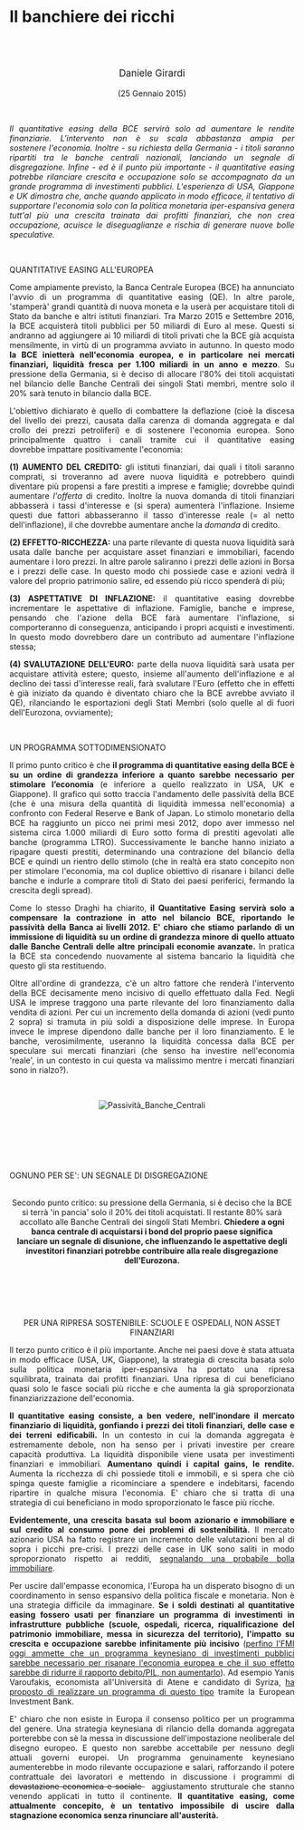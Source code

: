 <header class="entry-header">
<tr style="height: 21px;">
<td style="width: 7.93057%; height: 40px;"></td>
<td style="width: 83.6431%; height: 40px;"><header class="entry-header">
<h1 class="entry-title" style="text-align: justify;"></h1>
<h1 class="entry-title" style="text-align: justify;">Il banchiere dei ricchi</h1>
</header>
<div class="entry-content">
<div class="page" title="Page 1">
<div class="layoutArea">
<div class="column">
<div class="page" title="Page 1">
<div class="layoutArea">
<div class="column">
<div class="page" title="Page 2">
<div class="layoutArea">
<div class="column">
<div class="page" title="Page 2">
<div class="layoutArea">
<div class="column">
<div class="page" title="Page 2">
<div class="layoutArea">
<div class="column">
<div class="page" title="Page 2">
<div class="layoutArea">
<div class="column">
<div class="page" title="Page 3">
<div class="page" title="Page 3">
<div class="layoutArea">
<div class="column">
<div class="page" title="Page 3">
<div class="layoutArea">
<div class="column">
<span style="font-size: larger;">
<p>Daniele Girardi</p>
  </span>
<p>(25 Gennaio 2015)</p>

<p> </p>

<p style="text-align: justify;"><em>Il quantitative easing della BCE servirà solo ad aumentare le rendite finanziarie. L'intervento&nbsp;non è su scala abbastanza ampia per sostenere&nbsp;l'economia.&nbsp;</em><em>Inoltre - su richiesta della Germania&nbsp;- i titoli saranno ripartiti tra le banche centrali nazionali, lanciando un segnale di disgregazione. Infine - ed è il punto più importante -&nbsp;il quantitative easing potrebbe rilanciare crescita e occupazione&nbsp;solo se accompagnato da un grande programma di investimenti pubblici</em><em>. L'esperienza di USA, Giappone e UK dimostra che, anche quando applicato in modo efficace, il tentativo di supportare l'economia solo con la politica monetaria iper-espansiva&nbsp;genera tutt'al più una crescita&nbsp;trainata dai profitti finanziari,&nbsp;che non crea occupazione, acuisce le diseguaglianze e rischia di generare nuove bolle speculative.</em></p>
&nbsp;
<p style="text-align: justify;">QUANTITATIVE EASING ALL'EUROPEA</p>
<p style="text-align: justify;">Come ampiamente previsto, la Banca Centrale Europea (BCE) ha annunciato l'avvio di un programma di quantitative easing (QE). In altre parole, 'stamperà'&nbsp;grandi quantità di nuova moneta e la userà per acquistare titoli di Stato da banche e altri istituti finanziari. Tra Marzo 2015 e Settembre 2016, la BCE&nbsp;acquisterà titoli pubblici per 50 miliardi di Euro al mese. Questi si andranno ad aggiungere ai 10 miliardi&nbsp;di titoli privati che la BCE già acquista mensilmente, in virtù di un programma avviato&nbsp;in autunno. In questo modo <strong>la BCE inietterà nell'economia europea, e in particolare nei mercati finanziari, liquidità fresca per 1.100 miliardi in un anno e mezzo</strong>. Su pressione della Germania, si è deciso di allocare l'80% dei&nbsp;titoli acquistati nel bilancio delle Banche Centrali dei singoli Stati membri, mentre solo il 20% sarà tenuto in bilancio dalla BCE.</p>
<p style="text-align: justify;">L'obiettivo dichiarato è quello di combattere la deflazione (cioè la discesa del livello dei prezzi, causata dalla carenza di domanda aggregata e dal crollo dei prezzi petroliferi) e di sostenere l'economia europea. Sono principalmente quattro&nbsp;i canali tramite cui il quantitative easing dovrebbe&nbsp;impattare positivamente l'economia:</p>
<p style="text-align: justify;"><strong>(1) AUMENTO DEL&nbsp;CREDITO:</strong> gli istituti finanziari, dai quali i titoli saranno comprati, si troveranno ad avere nuova liquidità e potrebbero quindi diventare più propensi a fare prestiti a imprese e famiglie; dovrebbe quindi aumentare <em>l'offerta</em> di credito. Inoltre la nuova domanda di titoli finanziari abbasserà i tassi d'interesse e (si spera) aumenterà l'inflazione. Insieme questi due fattori abbasseranno il tasso d'interesse reale (= al netto dell'inflazione), il che dovrebbe aumentare anche la <em>domanda</em> di credito.</p>
<p style="text-align: justify;"><strong>(2) EFFETTO-RICCHEZZA:</strong> una parte rilevante di questa nuova liquidità sarà usata dalle banche per acquistare asset finanziari e immobiliari, facendo aumentare i&nbsp;loro prezzi. In altre parole saliranno i prezzi delle azioni in Borsa e i prezzi delle case. In questo modo chi possiede case e azioni vedrà il valore del proprio patrimonio salire, ed essendo più&nbsp;ricco spenderà di più;</p>
<p style="text-align: justify;"><strong>(3) ASPETTATIVE DI INFLAZIONE:</strong> il quantitative easing dovrebbe incrementare le aspettative di inflazione. Famiglie, banche e imprese, pensando che l'azione della BCE farà aumentare l'inflazione, si comporteranno di conseguenza, anticipando i propri&nbsp;acquisti e investimenti. In questo modo dovrebbero dare un contributo ad aumentare l'inflazione stessa;</p>
<p style="text-align: justify;"><strong>(4) SVALUTAZIONE DELL'EURO:</strong> parte della nuova liquidità sarà usata per acquistare attività estere;&nbsp;questo, insieme all'aumento dell'inflazione e al declino dei tassi d'interesse reali, farà svalutare l'Euro (effetto che in effetti è già iniziato da quando è diventato chiaro che la BCE avrebbe avviato il QE), rilanciando le esportazioni degli Stati Membri (solo quelle al di fuori dell'Eurozona, ovviamente);</p>
<br />
<p style="text-align: justify;">UN PROGRAMMA SOTTODIMENSIONATO</p>
<p style="text-align: justify;">Il primo punto critico è che <strong>il programma di quantitative easing della BCE è su un ordine di grandezza&nbsp;inferiore a quanto sarebbe necessario per stimolare l’economia</strong> (e inferiore a quello realizzato in USA, UK e Giappone). Il grafico qui sotto traccia l'andamento delle passività della BCE (che è una misura della quantità di liquidità&nbsp;immessa nell'economia) a confronto con Federal Reserve e Bank of Japan.&nbsp;Lo stimolo monetario della BCE ha raggiunto un picco nei primi mesi 2012, dopo aver immesso nel sistema circa 1.000 miliardi di Euro sotto forma di prestiti agevolati alle banche (programma LTRO). Successivamente le banche hanno iniziato a ripagare questi prestiti, determinando una contrazione del bilancio della BCE e quindi un rientro dello stimolo (che in realtà era stato concepito non per stimolare l'economia, ma col duplice obiettivo di risanare i bilanci delle banche e indurle a comprare titoli di Stato dei paesi periferici, fermando la crescita degli spread).</p>
<p style="text-align: justify;">Come lo stesso Draghi ha chiarito,<strong> il Quantitative Easing servirà solo a compensare la contrazione in atto nel bilancio BCE, riportando&nbsp;le passività della Banca ai livelli 2012. E' chiaro che stiamo parlando di un immissione di liquidità su un ordine di grandezza minore&nbsp;di quello attuato dalle Banche Centrali delle altre principali economie avanzate.</strong> In pratica la BCE sta concedendo nuovamente al sistema bancario la liquidità che questo&nbsp;gli sta restituendo.</p>
<p style="text-align: justify;">Oltre all'ordine di grandezza, c'è un altro fattore&nbsp;che renderà l'intervento della BCE decisamente meno incisivo di quello effettuato dalla Fed. Negli USA le imprese traggono una parte rilevante del loro finanziamento dalla vendita di azioni. Per cui un incremento della domanda di azioni (vedi punto 2 sopra) si tramuta in più soldi a disposizione delle imprese. In Europa invece le imprese dipendono dalle banche per il loro finanziamento. E le banche, verosimilmente, useranno la liquidità concessa dalla BCE per speculare sui mercati finanziari (che&nbsp;senso ha investire nell'economia 'reale', in un contesto in cui questa va malissimo mentre i mercati finanziari sono in rialzo?).</p>

<p> </p>
<p class="p1"><img src="https://danielegirardi.github.io/posts/banchierericchi_fig1.png" alt="Passività_Banche_Centrali"></p>
<p> </p>

&nbsp;
<p> </p>
<p style="text-align: justify;">OGNUNO PER SE': UN SEGNALE DI DISGREGAZIONE</p>
<br /> 
Secondo punto critico: su pressione della Germania, si è deciso che la BCE si terrà 'in pancia' solo il 20% dei titoli acquistati. Il restante 80% sarà accollato alle Banche Centrali dei singoli Stati Membri. <strong>Chiedere a ogni banca centrale di acquistarsi i bond del proprio paese significa lanciare&nbsp;un segnale di disunione, che influenzando le aspettative degli investitori finanziari potrebbe contribuire alla reale disgregazione dell'Eurozona.</strong>

&nbsp;
<p> </p>
<br /> 
PER UNA RIPRESA SOSTENIBILE: SCUOLE E OSPEDALI, NON ASSET FINANZIARI

<p style="text-align: justify;">Il terzo punto critico è il più importante. Anche nei paesi dove è stata attuata in modo efficace (USA, UK, Giappone), la strategia di crescita basata solo sulla politica monetaria iper-espansiva ha portato una ripresa squilibrata,&nbsp;trainata dai profitti finanziari. Una ripresa di cui beneficiano quasi solo le fasce sociali più ricche e che aumenta la già sproporzionata finanziarizzazione dell'economia.</p>
<p style="text-align: justify;"><strong>Il quantitative easing consiste, a ben vedere,&nbsp;nell'inondare il mercato finanziario di liquidità, gonfiando i prezzi dei titoli finanziari, delle case e dei terreni edificabili.</strong> In un contesto in cui la domanda aggregata è estremamente debole, non ha senso per i privati investire per creare capacità produttiva. La liquidità disponibile viene usata per investimenti finanziari e immobiliari. <strong>Aumentano quindi i capital gains, le rendite.</strong> Aumenta la ricchezza di chi possiede titoli e immobili, e si spera che ciò spinga queste&nbsp;famiglie a ricominciare a spendere e indebitarsi, facendo ripartire in qualche misura l'economia. E' chiaro che si tratta di una strategia&nbsp;di cui beneficiano in modo sproporzionato le fasce più ricche.</p>
<p style="text-align: justify;"><strong>Evidentemente, una crescita basata sul boom azionario e immobiliare e sul credito al consumo pone dei problemi di sostenibilità.</strong> Il mercato azionario USA ha fatto registrare&nbsp;un incremento delle valutazioni ben al di sopra&nbsp;i picchi pre-crisi. I prezzi delle case in UK sono saliti in modo sproporzionato rispetto ai redditi, <a title="UK e Nord-Europa: una nuova bolla immobiliare?" href="http://www.reconomics.it/uk-e-nord-europa-una-nuova-bolla-immobiliare/" target="_blank">segnalando una probabile bolla immobiliare</a>.</p>
<p style="text-align: justify;">Per uscire dall'empasse economica, l'Europa&nbsp;ha un disperato bisogno di&nbsp;un coordinamento in senso espansivo della politica fiscale e monetaria. Non è una strategia difficile da immaginare. <strong>Se i soldi&nbsp;destinati al quantitative easing fossero usati per finanziare&nbsp;un programma di investimenti in infrastrutture pubbliche (scuole, ospedali, ricerca, riqualificazione del patrimonio immobiliare, messa in sicurezza del territorio), l'impatto su crescita e occupazione sarebbe infinitamente&nbsp;più incisivo</strong>&nbsp;(<a href="http://www.imf.org/external/pubs/ft/survey/so/2014/res093014a.htm" target="_blank">perfino l'FMI oggi ammette che un programma keynesiano di investimenti pubblici sarebbe necessario per risanare l'economia europea e che il suo effetto sarebbe di ridurre il rapporto debito/PIL, non aumentarlo</a>). Ad esempio&nbsp;Yanis Varoufakis,&nbsp;economista all'Università di Atene e candidato di Syriza, <a href="http://www.economist.com/blogs/freeexchange/2014/11/economists-roundtable-euro-zone-3?fsrc=rss" target="_blank">ha proposto&nbsp;di&nbsp;realizzare un programma di questo tipo</a>&nbsp;tramite la European Investment Bank.</p>
<p style="text-align: justify;">E' chiaro&nbsp;che non esiste in Europa il consenso politico per un programma del genere. Una strategia keynesiana di rilancio della domanda aggregata porterebbe con sè la messa in discussione dell'impostazione neoliberale del disegno europeo. E questo non sarebbe accettabile per nessuno&nbsp;degli attuali governi europei. Un programma genuinamente keynesiano aumenterebbe in modo rilevante occupazione e salari, rafforzando&nbsp;il potere contrattuale dei lavoratori e mettendo in discussione i programmi di <span style="text-decoration: line-through;"> devastazione economica e sociale&nbsp;</span>&nbsp; aggiustamento strutturale che stanno venendo applicati in tutto il continente. <strong>Il quantitative easing, come attualmente concepito, è&nbsp;un tentativo impossibile di&nbsp;uscire dalla stagnazione economica&nbsp;senza rinunciare all'austerità.</strong></p>
&nbsp;
